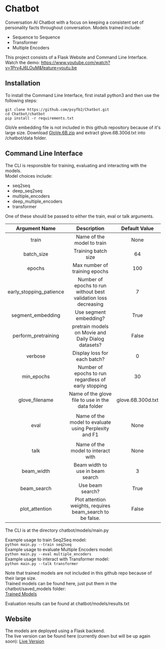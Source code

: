 # Chatbot #
Conversation AI Chatbot with a focus on keeping a consistent set of personality facts throughout conversation.
Models trained include:
* Sequence to Sequence
* Transformer
* Multiple Encoders  

This project consists of a Flask Website and Command Line Interface.  
Watch the demo: https://www.youtube.com/watch?v=1Prv4J6LOuM&feature=youtu.be

## Installation ##
To install the Command Line Interface, first install python3 and then use the following steps:  
```
git clone https://github.com/psyfb2/Chatbot.git
cd Chatbot/chatbot
pip install -r requirements.txt
```
GloVe embedding file is not included in this github repository because of it's large size.
Download [GloVe.6B.zip](http://nlp.stanford.edu/data/glove.6B.zip "Glove File") and extract glove.6B.300d.txt into /chatbot/data folder.

## Command Line Interface ##
The CLI is responsible for training, evaluating and interacting with the models.  
Model choices include:  
* seq2seq
* deep_seq2seq
* multiple_encoders 
* deep_multiple_encoders
* transformer

One of these should be passed to either the train, eval or talk arguments.  

|      Argument Name      |                            Description                           |   Default Value   |
|:-----------------------:|:----------------------------------------------------------------:|:-----------------:|
| train                   | Name of the model to train                                       | None              |
| batch_size              | Training batch size                                              | 64                |
| epochs                  | Max number of training epochs                                    | 100               |
| early_stopping_patience | Number of epochs to run without best validation loss decreasing  | 7                 |
| segment_embedding       | Use segment embedding?                                           | True              |
| perform_pretraining     | pretrain models on Movie and Daily Dialog datasets?              | False             |
| verbose                 | Display loss for each batch?                                     | 0                 |
| min_epochs              | Number of epochs to run regardless of early stopping             | 30                |
| glove_filename          | Name of the glove file to use in the data folder                 | glove.6B.300d.txt |
|                         |                                                                  |                   |
| eval                    | Name of the model to evaluate  using Perplexity and F1           | None              |
|                         |                                                                  |                   |
| talk                    | Name of the model to interact with                               | None              |
| beam_width              | Beam width to use in beam search                                 | 3                 |
| beam_search             | Use beam search?                                                 | True              |
| plot_attention          | Plot attention weights, requires beam_search to be false.        | False             |
  
The CLI is at the directory chatbot/models/main.py 
   
Example usage to train Seq2Seq model:  
`python main.py --train seq2seq`  
Example usage to evaluate Multiple Encoders model:  
`python main.py --eval multiple_encoders`  
Example usage to interact with Transformer model:  
`python main.py --talk transformer`  
  
Note that trained models are not included in this github repo because of their large size.  
Trained models can be found here, just put them in the chatbot/saved_models folder:  
[Trained Models](https://drive.google.com/open?id=1WSH6bVltpNn78O7rBeFLWLExu-Zk5utP "Trained Models")  
  
Evaluation results can be found at chatbot/models/results.txt  
  
## Website ##
The models are deployed using a Flask backend.  
The live version can be found here (currently down but will be up again soon): [Live Version](http://fady-website.ew.r.appspot.com "Live Version")

